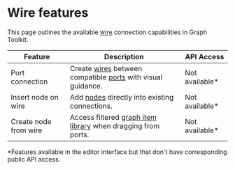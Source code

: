# Wire features

This page outlines the available [wire](glossary.md#wire) connection capabilities in Graph Toolkit.

| Feature                            | Description                                                                                         | API Access |
|------------------------------------|-----------------------------------------------------------------------------------------------------|------------|
| Port connection                    | Create [wires](glossary.md#wire) between compatible [ports](glossary.md#port) with visual guidance. | Not available*      |
| Insert node on wire                | Add [nodes](glossary.md#node) directly into existing connections.                                   | Not available*      |
| Create node from wire              | Access filtered [graph item library](glossary.md#graph-item-library) when dragging from ports.      | Not available*      |

*Features available in the editor interface but that don't have corresponding public API access.
